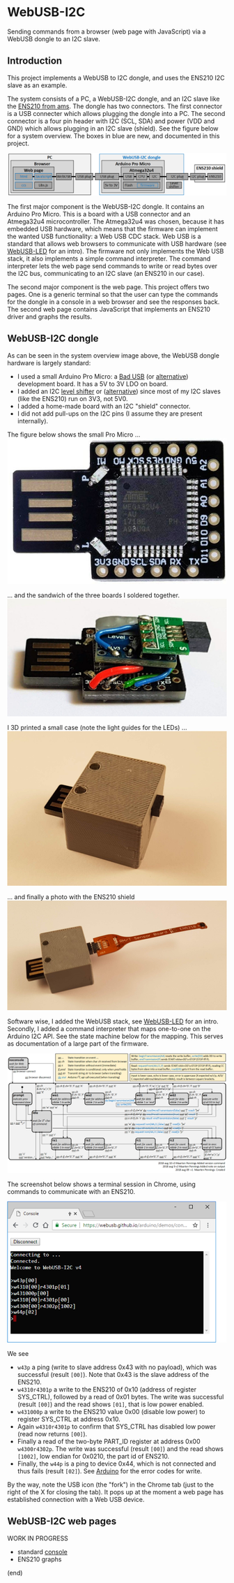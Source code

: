 # WebUSB-I2C
Sending commands from a browser (web page with JavaScript) via a WebUSB dongle to an I2C slave.


## Introduction
This project implements a WebUSB to I2C dongle, and uses the ENS210 I2C slave as an example.

The system consists of a PC, a WebUSB-I2C dongle, and an I2C slave like the [ENS210 from ams](https://ams.com/ens210).
The dongle has two connectors. The first connector is a USB connecter which allows plugging the dongle into a PC. 
The second connector is a four pin header with I2C (SCL, SDA) and power (VDD and GND) which allows plugging in an I2C slave (shield).
See the figure below for a system overview. The boxes in blue are new, and documented in this project.

![System overview](system.png)

The first major component is the WebUSB-I2C dongle. It contains an Arduino Pro Micro. This is a board with a USB connector 
and an Atmega32u4 microcontroller. The Atmega32u4 was chosen, because it has embedded USB hardware, which means that the 
firmware can implement the wanted USB functionality: a Web USB CDC stack. Web USB is a standard that allows web browsers 
to communicate with USB hardware (see [WebUSB-LED](https://github.com/maarten-pennings/WebUSB-LED) for an intro). 
The firmware not only implements the Web USB stack, it also implements a simple command interpreter. The command interpreter
lets the web page send commands to write or read bytes over the I2C bus, communicating to an I2C slave (an ENS210 in our case).

The second major component is the web page. This project offers two pages. One is a generic terminal so that the user can type
the commands for the dongle in a console in a web browser and see the responses back. The second web page contains 
JavaScript that implements an ENS210 driver and graphs the results.


## WebUSB-I2C dongle
As can be seen in the system overview image above, the WebUSB dongle hardware is largely standard:
 * I used a small Arduino Pro Micro: a [Bad USB](https://www.aliexpress.com/item/Beetle-Virtual-Keyboard-BadUSB-Pro-Micro-ATMEGA32U4-Module-Mini-Development-Expansion-Board-For-Arduino-Leonardo-R3/32845916898.html) (or [alternative](https://www.aliexpress.com/item/Free-shipping-SS-micro-ATMEGA32U4-module-compatible-for-arduino-pro-micro/32660718568.html))  development board. It has a 5V to 3V LDO on board.
 * I added an I2C [level shifter](https://www.aliexpress.com/item/5pcs-lot-5V-3V-IIC-UART-SPI-Four-Channel-Level-Converter-Module-for-Arduino-Free-Shipping/1821378018.html) or ([alternative](https://www.aliexpress.com/item/Logic-Level-Shifter-Bi-Directional-Four-way-two-way-logic-level-transformation-module/32376035003.html)) since most of my I2C slaves (like the ENS210) run on 3V3, not 5V0.
 * I added a home-made board with an I2C "shield" connector.
 * I did not add pull-ups on the I2C pins (I assume they are present internally).

The figure below shows the small Pro Micro ...
![Arduino Pro Micro](promicro.jpg) 

... and the sandwich of the three boards I soldered together.
![WebUSB-I2C sandwich](WebUSB-I2C-1.jpg)

I 3D printed a small case (note the light guides for the LEDs) ...
![WebUSB-I2C in case](WebUSB-I2C-2.jpg)

... and finally a photo with the ENS210 shield
![WebUSB-I2C with ENS210 shield](WebUSB-I2C-3.jpg)

Software wise, I added the WebUSB stack, see [WebUSB-LED](https://github.com/maarten-pennings/WebUSB-LED) for an intro. 
Secondly, I added a command interpreter that maps one-to-one on the Arduino I2C API. See the state machine below for the mapping.
This serves as documentation of a large part of the firmware.

![Command interpreter state machine](state.png)

The screenshot below shows a terminal session in Chrome, using commands to communicate with an ENS210.

![Example session ENS210](console.png)

We see
 * `w43p` a ping (write to slave address 0x43 with no payload), which was successful (result `[00]`). 
   Note that 0x43 is the slave address of the ENS210.
 * `w4310r4301p` a write to the ENS210 of 0x10 (address of register SYS_CTRL), followed by a read of 0x01 bytes.
   The write was successful (result `[00]`) and the read shows `[01]`, that is low power enabled. 
 * `w431000p` a write to the ENS210 value 0x00 (disable low power) to register SYS_CTRL at address 0x10. 
 * Again `w4310r4301p` to confirm that SYS_CTRL has disabled low power (read now returns `[00]`).
 * Finally a read of the two-byte PART_ID register at address 0x00 `w4300r4302p`.
   The write was successful (result `[00]`) and the read shows `[1002]`, low endian for 0x0210, the part id of ENS210. 
 * Finally, the `w44p` is a ping to device 0x44, which is not connected and thus fails (result `[02]`). 
   See [Arduino](https://www.arduino.cc/en/Reference/WireEndTransmission) for the error codes for write.

By the way, note the USB icon (the "fork") in the Chrome tab (just to the right of the X for closing the tab). 
It pops up at the moment a web page has established connection with a Web USB device.


## WebUSB-I2C web pages

WORK IN PROGRESS

 * standard [console](https://webusb.github.io/arduino/demos/console/) 
 * ENS210 graphs
 
(end)

